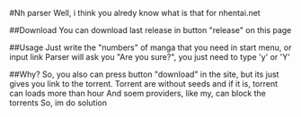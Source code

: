 #Nh parser
Well, i think you alredy know what is that for nhentai.net

##Download
You can download last release in button "release" on this page

##Usage
Just write the "numbers" of manga that you need in start menu, or input link
Parser will ask you "Are you sure?", you just need to type 'y' or 'Y'

##Why?
So, you also can press button "download" in the site, but its just gives you link to the torrent.
Torrent are without seeds and if it is, torrent can loads more than hour
And soem providers, like my, can block the torrents
So, im do solution